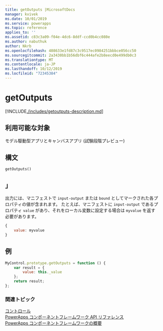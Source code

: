 ```yaml
---
title: getOutputs |MicrosoftDocs
manager: kvivek
ms.date: 10/01/2019
ms.service: powerapps
ms.topic: reference
applies_to: ''
ms.assetid: c83c3a09-f04e-4dc6-8ddf-ccd0b4cc080e
ms.author: nabuthuk
author: Nkrb
ms.openlocfilehash: 408633e1fd87c3c9517ec0984251bbbce056cc50
ms.sourcegitcommit: 2a3430bb1b56dbf6c444afe2b8eecd0e499db0c3
ms.translationtype: MT
ms.contentlocale: ja-JP
ms.lasthandoff: 10/12/2019
ms.locfileid: "72345384"
---
```

# <a name="getoutputs"></a>getOutputs

[!INCLUDE[./includes/getoutputs-description.md](./includes/getoutputs-description.md)]

## <a name="available-for"></a>利用可能な対象 

モデル駆動型アプリとキャンバスアプリ (試験段階プレビュー)

## <a name="syntax"></a>構文

`getOutputs()`

## <a name="remarks"></a>」

出力には、マニフェストで `input-output` または `bound` としてマークされた各プロパティの値が含まれます。
たとえば、マニフェストに `input-output` であるプロパティ `value` があり、それをローカル変数に設定する場合は `myvalue` を返す必要があります。

```javascript
{
    value: myvalue
}
```

## <a name="example"></a>例

```javascript
MyControl.prototype.getOutputs = function () {
    var result = {
        value: this._value
    };
    return result;
};
```


### <a name="related-topics"></a>関連トピック

[コントロール](../control.md)<br/>
[PowerApps コンポーネントフレームワーク API リファレンス](../../reference/index.md)<br/>
[PowerApps コンポーネントフレームワークの概要](../../overview.md)